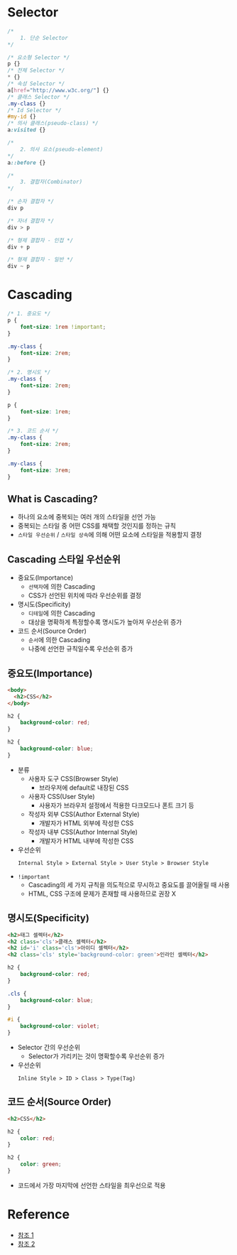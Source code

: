# Selector
```css
/* 
    1. 단순 Selector 
*/

/* 요소형 Selector */
p {}
/* 전체 Selector */
* {}
/* 속성 Selector */
a[href="http://www.w3c.org/"] {}
/* 클래스 Selector */
.my-class {}
/* Id Selector */
#my-id {}
/* 의사 클래스(pseudo-class) */
a:visited {}

/* 
    2. 의사 요소(pseudo-element) 
*/
a::before {}

/* 
    3. 결합자(Combinator) 
*/

/* 손자 결합자 */
div p

/* 자녀 결합자 */
div > p

/* 형제 결합자 - 인접 */
div + p

/* 형제 결합자 - 일반 */
div ~ p
```

# Cascading
```css
/* 1. 중요도 */
p {
    font-size: 1rem !important;
}

.my-class {
    font-size: 2rem;
}

/* 2. 명시도 */
.my-class {
    font-size: 2rem;
}

p {
    font-size: 1rem;
}

/* 3. 코드 순서 */
.my-class {
    font-size: 2rem;
}

.my-class {
    font-size: 3rem;
}
```
## What is Cascading?
- 하나의 요소에 중복되는 여러 개의 스타일을 선언 가능 
- 중복되는 스타일 중 어떤 CSS를 채택할 것인지를 정하는 규칙
- `스타일 우선순위` / `스타일 상속`에 의해 어떤 요소에 스타일을 적용할지 결정 

## Cascading 스타일 우선순위
- 중요도(Importance)
    - `선택자`에 의한 Cascading
    - CSS가 선언된 위치에 따라 우선순위를 결정
- 명시도(Specificity)
    - `디테일`에 의한 Cascading
    - 대상을 명확하게 특정할수록 명시도가 높아져 우선순위 증가
- 코드 순서(Source Order)
    - `순서`에 의한 Cascading
    - 나중에 선언한 규칙일수록 우선순위 증가 

## 중요도(Importance)
```HTML
<body>
  <h2>CSS</h2>
</body>
```
```CSS
h2 {
    background-color: red;
}

h2 {
    background-color: blue;
}
```
- 분류
    - 사용자 도구 CSS(Browser Style)
        - 브라우저에 default로 내장된 CSS
    - 사용자 CSS(User Style)
        - 사용자가 브라우저 설정에서 적용한 다크모드나 폰트 크기 등
    - 작성자 외부 CSS(Author External Style)
        - 개발자가 HTML 외부에 작성한 CSS
    - 작성자 내부 CSS(Author Internal Style)
        - 개발자가 HTML 내부에 작성한 CSS
- 우선순위
    ```
    Internal Style > External Style > User Style > Browser Style
    ```
- `!important`
    - Cascading의 세 가지 규칙을 의도적으로 무시하고 중요도를 끌어올릴 때 사용
    - HTML, CSS 구조에 문제가 존재할 때 사용하므로 권장 X

## 명시도(Specificity)
```html
<h2>태그 셀렉터</h2>
<h2 class='cls'>클래스 셀렉터</h2>
<h2 id='i' class='cls'>아이디 셀렉터</h2>
<h2 class='cls' style='background-color: green'>인라인 셀렉터</h2>
```
```CSS
h2 {
    background-color: red;
}

.cls {
    background-color: blue;
}

#i {
    background-color: violet;
}
```
- Selector 간의 우선순위
    - Selector가 가리키는 것이 명확할수록 우선순위 증가
- 우선순위
    ```
    Inline Style > ID > Class > Type(Tag)
    ```

## 코드 순서(Source Order)
```HTML
<h2>CSS</h2>
```
```CSS
h2 {
    color: red;
}

h2 {
    color: green; 
}
```
- 코드에서 가장 마지막에 선언한 스타일을 최우선으로 적용

# Reference
- [참조 1](https://velog.io/@bami/CSS-Cascading)  
- [참조 2](https://velog.io/@marulloc/CSS-Cascading-Inheritance)